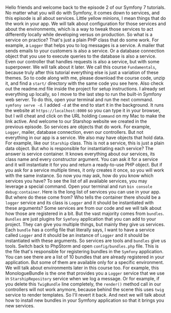Hello friends and welcome back to the episode 2 of our Symfony 7 tutorials. No matter what you will do with Symfony, it comes down to services, and this episode is all about services. Little yellow minions, I mean things that do the work in your app. We will talk about configuration for those services and about the environments, which is a way to tweak those services to act differently locally while developing versus on production. So what is a service on practice? That's just a plain PHP class that do some work. For example, a `Logger` that helps you to log messages is a service. A mailer that sends emails to your customers is also a service. Or a database connection object that you use to execute queries to the database is also a service. Even our controller that handles requests is also a service, but with some superpower. We will talk about it later. We call this course `Fundamentals`, because truly after this tutorial everything else is just a variation of these themes. So to code along with me, please download the course code, unzip it, and find a `start/` directory with the same code you see here. Also check out the readme.md file inside the project for setup instructions. I already set everything up locally, so I move to the last step to run the built-in Symfony web server. To do this, open your terminal and run the next command. `symfony serve -d`. I added `-d` at the end to start it in the background. It runs the website at `https://localhost:8000` so you can type it in your browser, but I will cheat and click on the URL holding `Command` on my Mac to make the link active. And welcome to our Starshop website we created in the previous episode. So services are objects that do work. For example, `Logger`, mailer, database connection, even our controllers. But not everything in our app is a service. We also may have objects that hold data. For example, like our `Starship` class. This is not a service, this is just a plain data object. But who is responsible for instantiating each service? The answer is service container. It knows everything about our services, its class name and every constructor argument. You can ask it for a service and it will instantiate it for you and return a ready-to-use PHP object. But if you ask for a service multiple times, it only creates it once, so you will work with the same instance. So now you may ask, how do you know which services you have? To see the list of all available services, you may leverage a special command. Open your terminal and run `bin console debug:container`. Here is the long list of services you can use in your app. But where do these come from? Who tells the container there should be a `logger` service and its class is `Logger` and it should be instantiated with these arguments? Some services are from our code and we will talk about how those are registered in a bit. But the vast majority comes from `bundles`. `Bundles` are just plugins for `Symfony` application that you can add to your project. They can give you multiple things, but mainly they give us services. Each `bundle` has a config file that literally says, I want to have a service called `Logger` and it should be an instance of `Logger` and it should be instantiated with these arguments. So services are tools and `bundles` give us tools. Switch back to PhpStorm and open `config/bundles.php` file. This is the file that's responsible for registering bundles in the `Symfony` application. You can see there are a list of 10 bundles that are already registered in your application. But some of them are available only for a specific environment. We will talk about environments later in this course too. For example, this MonologueBundle is the one that provides you a `Logger` service that we use in `StarshipRepository` service when we log a message. Or for example, if you delete this `TwigBundle` line completely, the `render()` method call in our controllers will not work anymore, because behind the scene this uses `twig` service to render templates. So I'll revert it back. And next we will talk about how to install new bundles in your Symfony application so that it brings you new services.
